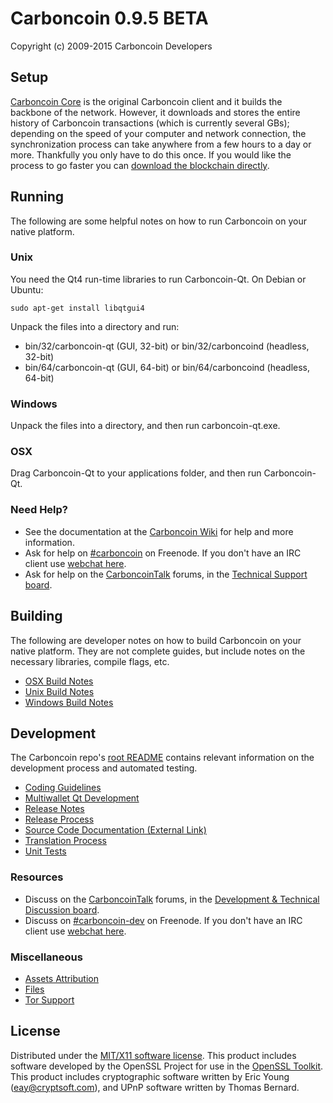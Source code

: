 Carboncoin 0.9.5 BETA
=====================

Copyright (c) 2009-2015 Carboncoin Developers


Setup
---------------------
[Carboncoin Core](http://carboncoin.org/en/download) is the original Carboncoin client and it builds the backbone of the network. However, it downloads and stores the entire history of Carboncoin transactions (which is currently several GBs); depending on the speed of your computer and network connection, the synchronization process can take anywhere from a few hours to a day or more. Thankfully you only have to do this once. If you would like the process to go faster you can [download the blockchain directly](bootstrap.md).

Running
---------------------
The following are some helpful notes on how to run Carboncoin on your native platform. 

### Unix

You need the Qt4 run-time libraries to run Carboncoin-Qt. On Debian or Ubuntu:

	sudo apt-get install libqtgui4

Unpack the files into a directory and run:

- bin/32/carboncoin-qt (GUI, 32-bit) or bin/32/carboncoind (headless, 32-bit)
- bin/64/carboncoin-qt (GUI, 64-bit) or bin/64/carboncoind (headless, 64-bit)



### Windows

Unpack the files into a directory, and then run carboncoin-qt.exe.

### OSX

Drag Carboncoin-Qt to your applications folder, and then run Carboncoin-Qt.

### Need Help?

* See the documentation at the [Carboncoin Wiki](https://en.carboncoin.it/wiki/Main_Page)
for help and more information.
* Ask for help on [#carboncoin](http://webchat.freenode.net?channels=carboncoin) on Freenode. If you don't have an IRC client use [webchat here](http://webchat.freenode.net?channels=carboncoin).
* Ask for help on the [CarboncoinTalk](https://carboncointalk.org/) forums, in the [Technical Support board](https://carboncointalk.org/index.php?board=4.0).

Building
---------------------
The following are developer notes on how to build Carboncoin on your native platform. They are not complete guides, but include notes on the necessary libraries, compile flags, etc.

- [OSX Build Notes](build-osx.md)
- [Unix Build Notes](build-unix.md)
- [Windows Build Notes](build-msw.md)

Development
---------------------
The Carboncoin repo's [root README](https://github.com/carboncoin/carboncoin/blob/master/README.md) contains relevant information on the development process and automated testing.

- [Coding Guidelines](coding.md)
- [Multiwallet Qt Development](multiwallet-qt.md)
- [Release Notes](release-notes.md)
- [Release Process](release-process.md)
- [Source Code Documentation (External Link)](https://dev.visucore.com/carboncoin/doxygen/)
- [Translation Process](translation_process.md)
- [Unit Tests](unit-tests.md)

### Resources
* Discuss on the [CarboncoinTalk](https://carboncointalk.org/) forums, in the [Development & Technical Discussion board](https://carboncointalk.org/index.php?board=6.0).
* Discuss on [#carboncoin-dev](http://webchat.freenode.net/?channels=carboncoin) on Freenode. If you don't have an IRC client use [webchat here](http://webchat.freenode.net/?channels=carboncoin-dev).

### Miscellaneous
- [Assets Attribution](assets-attribution.md)
- [Files](files.md)
- [Tor Support](tor.md)

License
---------------------
Distributed under the [MIT/X11 software license](http://www.opensource.org/licenses/mit-license.php).
This product includes software developed by the OpenSSL Project for use in the [OpenSSL Toolkit](http://www.openssl.org/). This product includes
cryptographic software written by Eric Young ([eay@cryptsoft.com](mailto:eay@cryptsoft.com)), and UPnP software written by Thomas Bernard.
